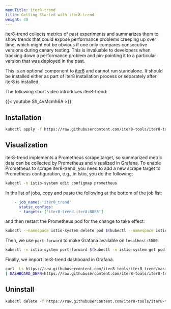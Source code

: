 ```yaml
---
menuTitle: iter8-trend
title: Getting Started with iter8-trend
weight: 40
---
```


iter8-trend collects metrics of past experiments and summarizes them to show
trends that could expose performance problems creeping up over time, which might
not be obvious if one only compares consecutive versions during canary testing.
This is invaluable to developers when tracking down a performance problem and
pin-pointing it to a particular version that was deployed in the past.

This is an optional component to [iter8](http://github.com/iter8-tools) and
cannot run standalone. It should be installed either as part of iter8
installation process or separately after iter8 is installed.

The following short video introduces iter8-trend:

{{< youtube Sh_4vMcmh6A >}}

## Installation

```bash
kubectl apply -f https://raw.githubusercontent.com/iter8-tools/iter8-trend/master/install/kubernetes/iter8-trend.yaml
```

## Visualization

iter8-trend implements a Prometheus scrape target, so summarized metric data can
be collected by Prometheus and visualized in Grafana. To enable Prometheus to
scrape iter8-trend, you need to add a new scrape target to Prometheus
configuration, e.g., in Istio, you do the following:

```bash
kubectl -n istio-system edit configmap prometheus
```

In the list of jobs, copy and paste the following at the bottom of the job list:

```yaml
    - job_name: 'iter8_trend'
      static_configs:
      - targets: ['iter8-trend.iter8:8888']
```

and then restart the Prometheus pod for the change to take effect:

```bash
kubectl --namespace istio-system delete pod $(kubectl --namespace istio-system get pod --selector='app=prometheus' -o jsonpath='{.items[0].metadata.name}')
```

Then, we use `port-forward` to make Grafana available on `localhost:3000`:

```bash
kubectl -n istio-system port-forward $(kubectl -n istio-system get pod -l app=grafana -o jsonpath='{.items[0].metadata.name}') 3000:3000
```

Finally, we import iter8-trend dashboard in Grafana.

```bash
curl -Ls https://raw.githubusercontent.com/iter8-tools/iter8-trend/master/grafana/install.sh \
| DASHBOARD_DEFN=https://raw.githubusercontent.com/iter8-tools/iter8-trend/master/grafana/iter8-trend.json /bin/bash -
```

## Uninstall

```bash
kubectl delete -f https://raw.githubusercontent.com/iter8-tools/iter8-trend/master/install/kubernetes/iter8-trend.yaml
```
